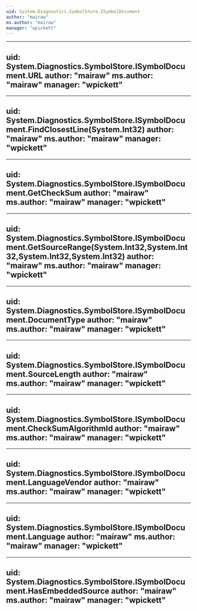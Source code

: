 ```yaml
---
uid: System.Diagnostics.SymbolStore.ISymbolDocument
author: "mairaw"
ms.author: "mairaw"
manager: "wpickett"
---
```


---
uid: System.Diagnostics.SymbolStore.ISymbolDocument.URL
author: "mairaw"
ms.author: "mairaw"
manager: "wpickett"
---

---
uid: System.Diagnostics.SymbolStore.ISymbolDocument.FindClosestLine(System.Int32)
author: "mairaw"
ms.author: "mairaw"
manager: "wpickett"
---

---
uid: System.Diagnostics.SymbolStore.ISymbolDocument.GetCheckSum
author: "mairaw"
ms.author: "mairaw"
manager: "wpickett"
---

---
uid: System.Diagnostics.SymbolStore.ISymbolDocument.GetSourceRange(System.Int32,System.Int32,System.Int32,System.Int32)
author: "mairaw"
ms.author: "mairaw"
manager: "wpickett"
---

---
uid: System.Diagnostics.SymbolStore.ISymbolDocument.DocumentType
author: "mairaw"
ms.author: "mairaw"
manager: "wpickett"
---

---
uid: System.Diagnostics.SymbolStore.ISymbolDocument.SourceLength
author: "mairaw"
ms.author: "mairaw"
manager: "wpickett"
---

---
uid: System.Diagnostics.SymbolStore.ISymbolDocument.CheckSumAlgorithmId
author: "mairaw"
ms.author: "mairaw"
manager: "wpickett"
---

---
uid: System.Diagnostics.SymbolStore.ISymbolDocument.LanguageVendor
author: "mairaw"
ms.author: "mairaw"
manager: "wpickett"
---

---
uid: System.Diagnostics.SymbolStore.ISymbolDocument.Language
author: "mairaw"
ms.author: "mairaw"
manager: "wpickett"
---

---
uid: System.Diagnostics.SymbolStore.ISymbolDocument.HasEmbeddedSource
author: "mairaw"
ms.author: "mairaw"
manager: "wpickett"
---
